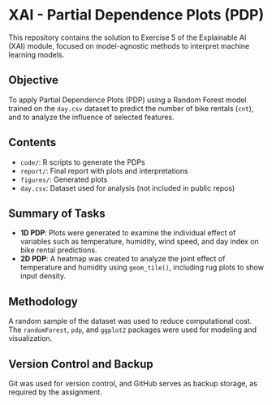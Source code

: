 # XAI - Partial Dependence Plots (PDP)

This repository contains the solution to Exercise 5 of the Explainable AI (XAI) module, focused on model-agnostic methods to interpret machine learning models.

## Objective

To apply Partial Dependence Plots (PDP) using a Random Forest model trained on the `day.csv` dataset to predict the number of bike rentals (`cnt`), and to analyze the influence of selected features.

## Contents

- `code/`: R scripts to generate the PDPs
- `report/`: Final report with plots and interpretations
- `figures/`: Generated plots
- `day.csv`: Dataset used for analysis (not included in public repos)

## Summary of Tasks

- **1D PDP**: Plots were generated to examine the individual effect of variables such as temperature, humidity, wind speed, and day index on bike rental predictions.
- **2D PDP**: A heatmap was created to analyze the joint effect of temperature and humidity using `geom_tile()`, including rug plots to show input density.

## Methodology

A random sample of the dataset was used to reduce computational cost. The `randomForest`, `pdp`, and `ggplot2` packages were used for modeling and visualization.

## Version Control and Backup

Git was used for version control, and GitHub serves as backup storage, as required by the assignment.
